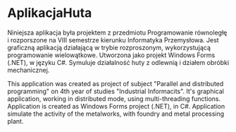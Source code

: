 # AplikacjaHuta
Niniejsza aplikacja była projektem z przedmiotu Programowanie równoległę i rozporszone na VIII semestrze kierunku Informatyka Przemysłowa. 
Jest graficzną aplikacją działającą w trybie rozproszonym, wykorzystującą programowanie wielowątkowe. 
Utworzona jako projekt Windows Forms (.NET), w języku C#. 
Symuluje działalność huty z odlewnią i działem obróbki mechanicznej.
 
This application was created as project of subject "Parallel and distributed programming" on 4th year of studies "Industrial Informacits". 
It's graphical application, working in distributed mode, using multi-threading functions. 
Application is created as Windows Forms project (.NET), in C#. 
Application simulate the activity of the metalworks, with foundry and metal processing plant.
